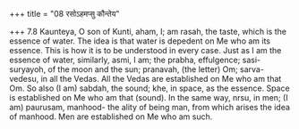 +++
title = "08 रसोऽहमप्सु कौन्तेय"

+++
7.8 Kaunteya, O son of Kunti, aham, I; am rasah, the taste, which is the
essence of water. The idea is that water is depedent on Me who am its
essence. This is how it is to be understood in every case. Just as I am
the essence of water, similarly, asmi, I am; the prabha, effulgence;
sasi-suryayoh, of the moon and the sun; pranavah, (the letter) Om;
sarva-vedesu, in all the Vedas. All the Vedas are established on Me who
am that Om. So also (I am) sabdah, the sound; khe, in space, as the
essence. Space is established on Me who am that (sound). In the same
way, nrsu, in men; (I am) paurusam, manhood- the ality of being man,
from which arises the idea of manhood. Men are established on Me who am
such.

